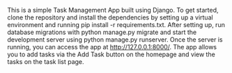 This is a simple Task Management App built using Django. To get started, clone the repository and install the dependencies by setting up a virtual environment and running pip install -r requirements.txt. After setting up, run database migrations with python manage.py migrate and start the development server using python manage.py runserver. Once the server is running, you can access the app at http://127.0.0.1:8000/. The app allows you to add tasks via the Add Task button on the homepage and view the tasks on the task list page.
